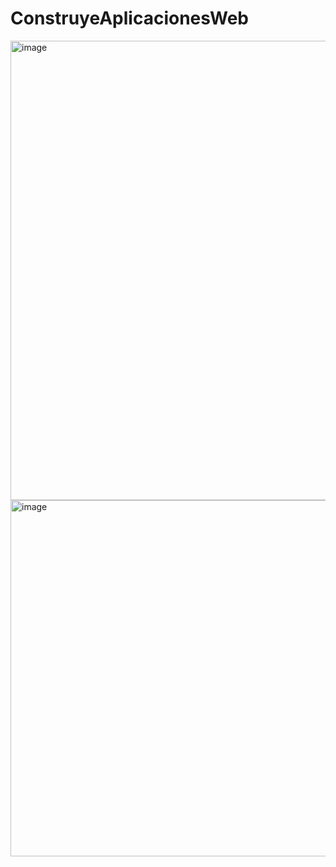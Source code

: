 # ConstruyeAplicacionesWeb
<img width="597" height="735" alt="image" src="https://github.com/user-attachments/assets/3d2cbdc5-e39f-476c-8b78-6169e87a319a" />
<img width="1344" height="570" alt="image" src="https://github.com/user-attachments/assets/24ca1dc8-f951-4fa9-90f1-a3b10726141b" />

